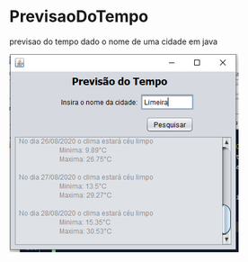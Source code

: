 # PrevisaoDoTempo
previsao do tempo dado o nome de uma cidade em java

 ![GUI](gui_previsaodotempo.PNG)
